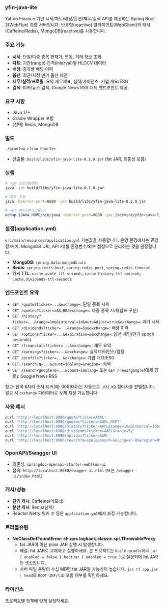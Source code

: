 ### yfin-java-lite

Yahoo Finance 기반 시세/차트/배당/옵션/재무/검색 API를 제공하는 Spring Boot 3(WebFlux) 경량 서버입니다. 반응형(reactive) 클라이언트(WebClient)와 캐시(Caffeine/Redis), MongoDB(reactive)를 사용합니다.

### 주요 기능
- **시세**: 단일/다중 종목 현재가, 변동, 거래 정보 조회
- **차트**: 기간(range)·간격(interval)별 HLOCV 데이터
- **배당**: 종목별 배당 이력
- **옵션**: 최근/지정 만기 옵션 체인
- **재무/실적/프로필**: 요약 재무제표, 실적/가이던스, 기업 개요/ESG
- **검색**: 티커/뉴스 검색, Google News RSS 대체 엔드포인트 제공

### 요구 사항
- Java 17+
- Gradle Wrapper 포함
- (선택) Redis, MongoDB

### 빌드
```bash
./gradlew clean bootJar
```
- 산출물: `build/libs/yfin-java-lite-0.1.0.jar` (fat JAR, 의존성 포함)

### 실행
```bash
# 기본 포트(8080)
java -jar build/libs/yfin-java-lite-0.1.0.jar

# 포트 지정
java -Dserver.port=8080 -jar build/libs/yfin-java-lite-0.1.0.jar

# 서버 예시(백그라운드)
nohup $JAVA_HOME/bin/java -Dserver.port=8080 -jar /service/yfin-java-lite/yfin-java-lite.jar > /service/yfin-java-lite/nohup.out 2>&1 &
```

### 설정(application.yml)
`src/main/resources/application.yml` 기본값을 사용합니다. 운영 환경에서는 민감 정보(예: MongoDB URI, API 키)를 환경변수/외부 설정으로 분리하는 것을 권장합니다.

- **MongoDB**: `spring.data.mongodb.uri`
- **Redis**: `spring.redis.host`, `spring.redis.port`, `spring.redis.timeout`
- **캐시 TTL**: `cache.quote-ttl-seconds`, `cache.history-ttl-seconds`, `cache.dividends-ttl-seconds`

### 엔드포인트 요약
- `GET /quote?ticker=...&exchange=`: 단일 종목 시세
- `GET /quotes?tickers=AA,BB&exchange=`: 다중 종목 시세(쉼표 구분)
- `GET /history?ticker=...&range=1mo&interval=1d&autoAdjust=true&exchange=`: 과거 시세
- `GET /dividends?ticker=...&range=5y&exchange=`: 배당 이력
- `GET /options?ticker=...&expiration=&exchange=`: 옵션 체인(만기 epoch seconds)
- `GET /financials?ticker=...&exchange=`: 재무 요약
- `GET /earnings?ticker=...&exchange=`: 실적/가이던스/일정
- `GET /profile?ticker=...&exchange=`: 기업 개요/ESG
- `GET /search?q=...&count=10&lang=&region=`: 검색
- `GET /search/google?q=...&count=10&lang=` 또는 `GET /news/google`(대체 경로): Google News RSS

참고: 한국 6자리 숫자 티커(예: 005930)는 자동으로 `.KS`/`.KQ` 접미사를 판별합니다. 필요 시 `exchange` 파라미터로 강제 지정 가능합니다.

### 사용 예시
```bash
curl 'http://localhost:8080/quote?ticker=AAPL'
curl 'http://localhost:8080/quotes?tickers=AAPL,MSFT'
curl 'http://localhost:8080/history?ticker=AAPL&range=1mo&interval=1d&autoAdjust=true'
curl 'http://localhost:8080/dividends?ticker=AAPL&range=5y'
curl 'http://localhost:8080/options?ticker=AAPL'
curl 'http://localhost:8080/search?q=apple&count=5&lang=en-US&region=US'
```

### OpenAPI/Swagger UI
- 의존성: `springdoc-openapi-starter-webflux-ui`
- 접속: `http://localhost:8080/swagger-ui.html` (또는 `/swagger-ui/index.html`)

### 캐시/성능
- **단기 캐시**: Caffeine(메모리)
- **분산 캐시**: Redis(선택)
- Reactor Netty 워커 수 등은 `application.yml`에서 조정 가능합니다.

### 트러블슈팅
- **NoClassDefFoundError: ch.qos.logback.classic.spi.ThrowableProxy**
  - fat JAR이 아닌 plain JAR 실행 시 발생합니다.
  - 해결: fat JAR로 교체하고 실행하세요. 본 프로젝트는 `build.gradle`에서 `jar { enabled = false }`, `bootJar { enabled = true }`로 설정되어 fat JAR만 생성됩니다.
  - 서버 파일 용량이 수십 MB면 fat JAR일 가능성이 높습니다. `jar tf app.jar | head`로 `BOOT-INF/lib` 포함 여부를 확인하세요.

### 라이선스
프로젝트별 정책에 맞게 설정하세요.


